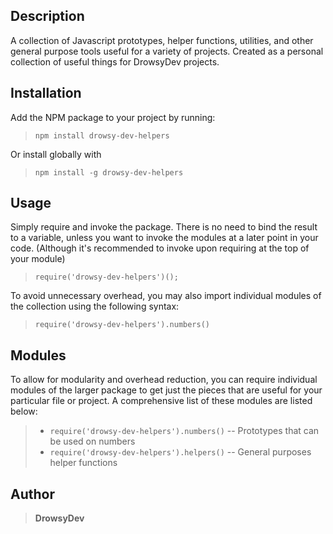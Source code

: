 ## Description
A collection of Javascript prototypes, helper functions, utilities, and other general purpose tools useful for a variety of projects. Created as a personal collection of useful things for DrowsyDev projects.

## Installation
Add the NPM package to your project by running:
> ```npm install drowsy-dev-helpers```

Or install globally with
> ```npm install -g drowsy-dev-helpers```

## Usage
Simply require and invoke the package. There is no need to bind the result to a variable, unless you want to invoke the modules at a later point in your code. (Although it's recommended to invoke upon requiring at the top of your module)
> ```require('drowsy-dev-helpers')();```

To avoid unnecessary overhead, you may also import individual modules of the collection using the following syntax:
> ```require('drowsy-dev-helpers').numbers()```

## Modules
To allow for modularity and overhead reduction, you can require individual modules of the larger package to get just the pieces that are useful for your particular file or project. A comprehensive list of these modules are listed below:
> * ```require('drowsy-dev-helpers').numbers()``` -- Prototypes that can be used on numbers
> * ```require('drowsy-dev-helpers').helpers()``` -- General purposes helper functions

## Author
>**DrowsyDev**